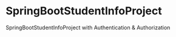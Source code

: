 # SpringBootStudentInfoProject
SpringBootStudentInfoProject with Authentication &amp; Authorization
